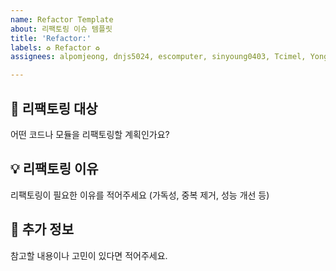 ```yaml
---
name: Refactor Template
about: 리팩토링 이슈 템플릿
title: 'Refactor:'
labels: ♻️ Refactor ♻️
assignees: alpomjeong, dnjs5024, escomputer, sinyoung0403, Tcimel, YongLeeCode

---
```


<!---
name: 🔧 리팩토링
about: 기존 코드 개선이 필요한 부분을 기록합니다.
ex:"Refactor:인스턴스화 방식을 정적팩토링으로 리팩토링"
--->

## 🔨 리팩토링 대상

어떤 코드나 모듈을 리팩토링할 계획인가요?

## 💡 리팩토링 이유

리팩토링이 필요한 이유를 적어주세요 (가독성, 중복 제거, 성능 개선 등)

## 📝 추가 정보

참고할 내용이나 고민이 있다면 적어주세요.
